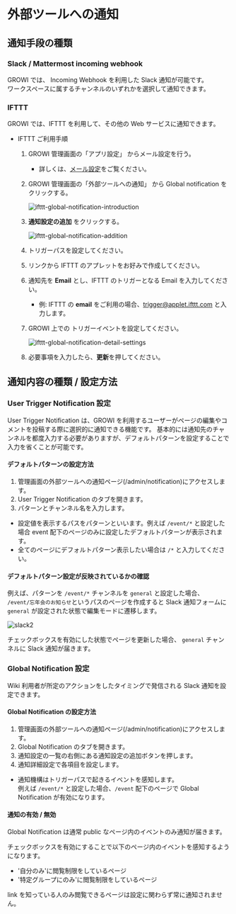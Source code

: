 # 外部ツールへの通知

## 通知手段の種類

### Slack / Mattermost incoming webhook

GROWI では、 Incoming Webhook を利用した Slack 通知が可能です。  
ワークスペースに属するチャンネルのいずれかを選択して通知できます。

### IFTTT

GROWI では、IFTTT を利用して、その他の Web サービスに通知できます。

- IFTTT ご利用手順

  1. GROWI 管理画面の「アプリ設定」 からメール設定を行う。
     - 詳しくは、[メール設定](/ja/admin-guide/management-cookbook/app-settings.html#メールの設定)をご覧ください。
  1. GROWI 管理画面の「外部ツールへの通知」 から Global notification をクリックする。

     <img :src="$withBase('/assets/images/ja/ifttt-global-notification-introduction.png')" alt="ifttt-global-notification-introduction">

  1. **通知設定の追加** をクリックする。

     <img :src="$withBase('/assets/images/ja/ifttt-global-notification-addition.png')" alt="ifttt-global-notification-addition">

  1. トリガーパスを設定してください。
  1. リンクから IFTTT のアプレットをお好みで作成してください。
  1. 通知先を **Email** とし、IFTTT のトリガーとなる Email を入力してください。
     - 例: IFTTT の **email** をご利用の場合、<trigger@applet.ifttt.com> と入力します。
  1. GROWI 上での トリガーイベントを設定してください。

     <img :src="$withBase('/assets/images/ja/ifttt-global-notification-detail-settings.png')" alt="ifttt-global-notification-detail-settings">

  1. 必要事項を入力したら、**更新**を押してください。

## 通知内容の種類 / 設定方法

### User Trigger Notification 設定

User Trigger Notification は、GROWI を利用するユーザーがページの編集やコメントを投稿する際に選択的に通知できる機能です。
基本的には通知先のチャンネルを都度入力する必要がありますが、デフォルトパターンを設定することで入力を省くことが可能です。

#### デフォルトパターンの設定方法

1. 管理画面の外部ツールへの通知ページ(/admin/notification)にアクセスします。
2. User Trigger Notification のタブを開きます。
3. パターンとチャンネル名を入力します。

- 設定値を表示するパスをパターンといいます。例えば `/event/*` と設定した場合 event 配下のページのみに設定したデフォルトパターンが表示されます。
- 全てのページにデフォルトパターン表示したい場合は `/*` と入力してください。

#### デフォルトパターン設定が反映されているかの確認

<!-- textlint-disable weseek/sentence-length -->
例えば、パターンを `/event/*` チャンネルを `general` と設定した場合、  
`/event/忘年会のお知らせ`というパスのページを作成すると Slack 通知フォームに `general` が設定された状態で編集モードに遷移します。
<!-- textlint-enable weseek/sentence-length -->

<img :src="$withBase('/assets/images/ja/slack2.png')" alt="slack2">

チェックボックスを有効にした状態でページを更新した場合、 `general` チャンネルに Slack 通知が届きます。

### Global Notification 設定

Wiki 利用者が所定のアクションをしたタイミングで発信される Slack 通知を設定できます。

#### Global Notification の設定方法

1. 管理画面の外部ツールへの通知ページ(/admin/notification)にアクセスします。
2. Global Notification のタブを開きます。
3. 通知設定の一覧の右側にある通知設定の追加ボタンを押します。
4. 通知詳細設定で各項目を設定します。

- 通知機構はトリガーパスで起きるイベントを感知します。  
  例えば `/event/*` と設定した場合、`/event` 配下のページで Global Notification が有効になります。

#### 通知の有効 / 無効

Global Notification は通常 public なページ内のイベントのみ通知が届きます。

チェックボックスを有効にすることで以下のページ内のイベントを感知するようになります。

- '自分のみ'に閲覧制限をしているページ
- '特定グループにのみ'に閲覧制限をしているページ

link を知っている人のみ閲覧できるページは設定に関わらず常に通知されません。
